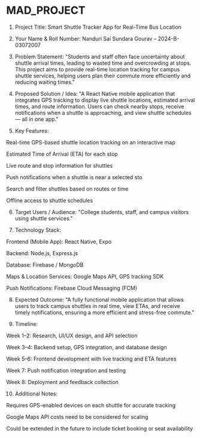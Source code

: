 # MAD_PROJECT
1. Project Title:
Smart Shuttle Tracker App for Real-Time Bus Location

2. Your Name & Roll Number:
Nanduri Sai Sundara Gourav – 2024-B-03072007

3. Problem Statement:
"Students and staff often face uncertainty about shuttle arrival times, leading to wasted time and overcrowding at stops. This project aims to provide real-time location tracking for campus shuttle services, helping users plan their commute more efficiently and reducing waiting times."

4. Proposed Solution / Idea:
"A React Native mobile application that integrates GPS tracking to display live shuttle locations, estimated arrival times, and route information. Users can check nearby stops, receive notifications when a shuttle is approaching, and view shuttle schedules — all in one app."

5. Key Features:

Real-time GPS-based shuttle location tracking on an interactive map

Estimated Time of Arrival (ETA) for each stop

Live route and stop information for shuttles

Push notifications when a shuttle is near a selected sto

Search and filter shuttles based on routes or time

Offline access to shuttle schedules

6. Target Users / Audience:
"College students, staff, and campus visitors using shuttle services."

7. Technology Stack:

Frontend (Mobile App): React Native, Expo

Backend: Node.js, Express.js

Database: Firebase / MongoDB

Maps & Location Services: Google Maps API, GPS tracking SDK

Push Notifications: Firebase Cloud Messaging (FCM)

8. Expected Outcome:
"A fully functional mobile application that allows users to track campus shuttles in real time, view ETAs, and receive timely notifications, ensuring a more efficient and stress-free commute."

9. Timeline:

Week 1–2: Research, UI/UX design, and API selection

Week 3–4: Backend setup, GPS integration, and database design

Week 5–6: Frontend development with live tracking and ETA features

Week 7: Push notification integration and testing

Week 8: Deployment and feedback collection

10. Additional Notes:

Requires GPS-enabled devices on each shuttle for accurate tracking

Google Maps API costs need to be considered for scaling

Could be extended in the future to include ticket booking or seat availability
